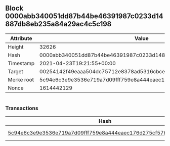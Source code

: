 ## Block 0000abb340051dd87b44be46391987c0233d14887db8eb235a84a29ac4c5c198

Attribute | Value
--- | ---
Height | 32626
Hash | 0000abb340051dd87b44be46391987c0233d14887db8eb235a84a29ac4c5c198
Timestamp | 2021-04-23T19:21:55+00:00
Target | 00254142f49eaaa504dc75712e8378ad5316cbcead634704b3734b6271167cc4
Merke root | 5c94e6c3e9e3536e719a7d09fff759e8a444eaec176d275cf57bbf0d79d15a5f
Nonce | 1614442129

```

```

### Transactions

Hash | Amount
--- | ---
[5c94e6c3e9e3536e719a7d09fff759e8a444eaec176d275cf57bbf0d79d15a5f](5c94e6c3e9e3536e719a7d09fff759e8a444eaec176d275cf57bbf0d79d15a5f.md) | 10.00000000 SKEPTI 
